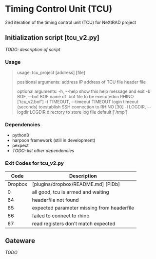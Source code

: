 # Timing Control Unit (TCU)

2nd iteration of the timing control unit (TCU) for NeXtRAD project

## Initialization script [tcu_v2.py]

*TODO: description of script*

### Usage
> usage: tcu_project [address] [file]
>
> positional arguments:
>   address               IP address of TCU
>   file                  header file
>
> optional arguments:
>   -h, --help            show this help message and exit
>   -b BOF, --bof BOF     name of .bof file to be executedon RHINO
>                         ['tcu_v2.bof']
>   -t TIMEOUT, --timeout TIMEOUT
>                         login timeout (seconds) toestablish SSH connection to
>                         RHINO [30]
>   -l LOGDIR, --logdir LOGDIR
>                         directory to store log file default ['/tmp']

### Dependencies

*   python3
*   harpoon framework (still in development)
*   pexpect
*   *TODO: list other dependencies*

### Exit Codes for tcu_v2.py
| Code | Description |
| ------ | ------ |
| Dropbox | [plugins/dropbox/README.md] [PlDb] |
| 0 | all good, tcu is armed and waiting |
| 64 | headerfile not found |
| 65 | expected parameter missing from headerfile |
| 66 | failed to connect to rhino |
| 67 | read registers don't match expected |

## Gateware

*TODO*
